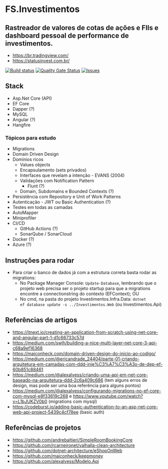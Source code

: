# FS.Investimentos
## Rastreador de valores de cotas de ações e FIIs e dashboard pessoal de performance de investimentos.

- https://br.tradingview.com/
- https://statusinvest.com.br/

[![Build status](https://ci.appveyor.com/api/projects/status/frnkwy8w0s9cdpr7?svg=true)](https://ci.appveyor.com/project/FlavioSpedaletti/fs-investimentos) [![Quality Gate Status](https://sonarcloud.io/api/project_badges/measure?project=FlavioSpedaletti_FS.Investimentos&metric=alert_status)](https://sonarcloud.io/dashboard?id=FlavioSpedaletti_FS.Investimentos) [![Issues](https://img.shields.io/github/issues/FlavioSpedaletti/FS.Investimentos.svg)](https://huboard.com/FlavioSpedaletti/FS.Investimentos)

## Stack
- Asp.Net Core (API)
- EF Core
- Dapper (?)
- MySQL
- Angular (?)
- Hangfire

### Tópicos para estudo
- Migrations
- Domain Driven Design
- Domínios ricos
    - Values objects
    - Encapsulamento (sets privados)
    - Interfaces que revelam a intenção - EVANS (2004)
    - Validações com Notification Pattern
        - Flunt (?)
    - Domain, Subdomains e Bounded Contexts (?)
- Persistência com Repository e Unit of Work Patterns
- Autenticação - JWT ou Basic Authentication (?)
- Testes em todas as camadas
- AutoMapper
- Miniprofiler
- CI/CD
    - GitHub Actions (?)
    - SonarQube / SonarCloud
- Docker (?)
- Azure (?)

## Instruções para rodar
- Para criar o banco de dados já com a estrutura correta basta rodar as migrations:
	- No Package Manager Console: <code>Update-Database</code>, lembrando que o projeto web precisa ser o projeto startup para que a migrations encontre a connectionstring do contexto (EFContext); OU
	- No cmd, na pasta do projeto Investimentos.Infra.Data: <code>dotnet ef database update -s ../Investimentos.Web</code> (ou Investimentos.Api)

## Referências de artigos
- https://itnext.io/creating-an-application-from-scratch-using-net-core-and-angular-part-1-d1c66733c57d
- https://medium.com/swlh/building-a-nice-multi-layer-net-core-3-api-c68a9ef16368
- https://maiconheck.com/domain-driven-design-do-inicio-ao-codigo/
- https://medium.com/@ericandrade_24404/parte-01-criando-arquitetura-em-camadas-com-ddd-inje%C3%A7%C3%A3o-de-dep-ef-60b851c88461
- https://medium.com/@alexalvess/criando-uma-api-em-net-core-baseado-na-arquitetura-ddd-2c6a409c686 (tem alguns erros de design, mas pode ser uma boa referência para alguns pontos)
- https://medium.com/@alexalvess/configurando-migrations-no-ef-core-com-mysql-e8f33619c268 e https://www.youtube.com/watch?v=L1bJUKZV0b0 (migrations com mysql)
- https://codeburst.io/adding-basic-authentication-to-an-asp-net-core-web-api-project-5439c4cf78ee (basic auth)

## Referências de projetos
- https://github.com/andrebaltieri/SimpleRoomBookingCore
- https://github.com/rcarneironet/valhalla-clean-architecture
- https://github.com/dotnet-architecture/eShopOnWeb
- https://github.com/maiconheck/keepmoney
- https://github.com/alexalvess/Modelo.Api
